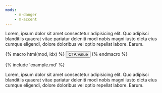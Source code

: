 ```yaml
---
mods:
    - m-danger
    - m-accent
---
```


Lorem, ipsum dolor sit amet consectetur adipisicing elit. Quo adipisci blanditiis quaerat vitae pariatur deleniti modi nobis magni iusto dicta eius cumque eligendi, dolore doloribus vel optio repellat labore. Earum.

{% macro html(mod, idx) %}
<button class="b-button {{ mod }}" id="button{% if idx %}-{{ idx }}{% endif %}">
    CTA Value
</button>
{% endmacro %}

{% include 'example.md' %}

Lorem, ipsum dolor sit amet consectetur adipisicing elit. Quo adipisci blanditiis quaerat vitae pariatur deleniti modi nobis magni iusto dicta eius cumque eligendi, dolore doloribus vel optio repellat labore. Earum.
